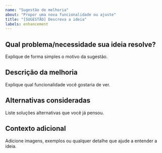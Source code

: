 ```yaml
---
name: "Sugestão de melhoria"
about: "Propor uma nova funcionalidade ou ajuste"
title: "[SUGESTÃO] Descreva a ideia"
labels: enhancement
---
```


## Qual problema/necessidade sua ideia resolve?
Explique de forma simples o motivo da sugestão.

## Descrição da melhoria
Explique qual funcionalidade você gostaria de ver.

## Alternativas consideradas
Liste soluções alternativas que você já pensou.

## Contexto adicional
Adicione imagens, exemplos ou qualquer detalhe que ajude a entender a ideia.
